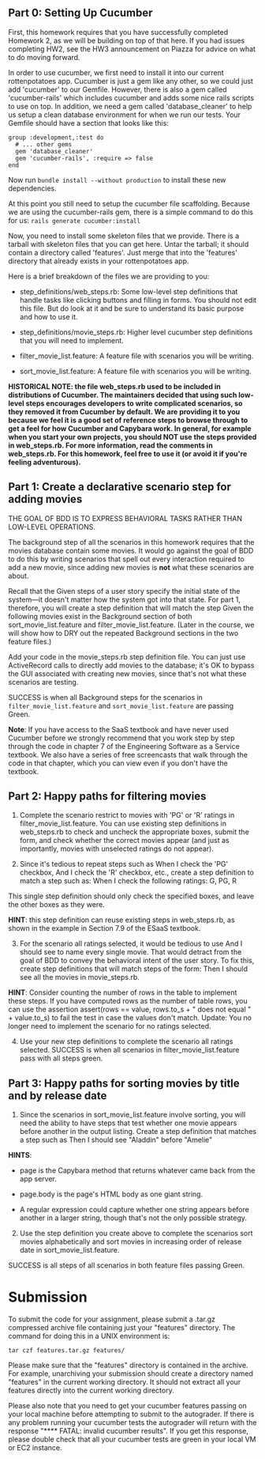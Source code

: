 ## Part 0: Setting Up Cucumber

First, this homework requires that you have successfully completed Homework 2, as we will be building on top of that here.  If you had issues completing HW2, see the HW3 announcement on Piazza for advice on what to do moving forward.

In order to use cucumber, we first need to install it into our current rottenpotatoes app.  Cucumber is just a gem like any other, so we could just add 'cucumber' to our Gemfile.  However, there is also a gem called 'cucumber-rails' which includes cucumber and adds some nice rails scripts to use on top.  In addition, we need a gem called 'database_cleaner' to help us setup a clean database environment for when we run our tests.  Your Gemfile should have a section that looks like this:

	group :development,:test do  
	  # ... other gems
	  gem 'database_cleaner'
	  gem 'cucumber-rails', :require => false
	end

Now run `bundle install --without production` to install these new dependencies.

At this point you still need to setup the cucumber file scaffolding.  Because we are using the cucumber-rails gem, there is a simple command to do this for us: `rails generate cucumber:install`

Now, you need to install some skeleton files that we provide.  There is a tarball with skeleton files that you can get here. Untar the tarball; it should contain a directory called 'features'.  Just merge that into the 'features' directory that already exists in your rottenpotatoes app.  

Here is a brief breakdown of the files we are providing to you:

* step_definitions/web_steps.rb: Some low-level step definitions that handle tasks like clicking buttons and filling in forms.  You should not edit this file. But do look at it and be sure to understand its basic purpose and how to use it.

* step_definitions/movie_steps.rb: Higher level cucumber step definitions that you will need to implement.

* filter_movie_list.feature: A feature file with scenarios you will be writing.

* sort_movie_list.feature: A feature file with scenarios you will be writing.

__HISTORICAL NOTE: the file web_steps.rb used to be included in distributions of Cucumber.  The maintainers decided that using such low-level steps encourages developers to write complicated scenarios, so they removed it from Cucumber by default.  We are providing it to you because we feel it is a good set of reference steps to browse through to get a feel for how Cucumber and Capybara work.  In general, for example when you start your own projects, you should NOT use the steps provided in web_steps.rb.  For more information, read the comments in web_steps.rb.  For this homework, feel free to use it (or avoid it if you're feeling adventurous).__

## Part 1: Create a declarative scenario step for adding movies

THE GOAL OF BDD IS TO EXPRESS BEHAVIORAL TASKS RATHER THAN LOW-LEVEL OPERATIONS.

The background step of all the scenarios in this homework requires that the movies database contain some movies. It would go against the goal of BDD to do this by writing scenarios that spell out every interaction required to add a new movie, since adding new movies is **not** what these scenarios are about.

Recall that the Given steps of a user story specify the initial state of the system—it doesn't matter how the system got into that state. For part 1, therefore, you will create a step definition that will match the step Given the following movies exist in the Background section of both sort_movie_list.feature and filter_movie_list.feature. (Later in the course, we will show how to DRY out the repeated Background sections in the two feature files.)

Add your code in the movie_steps.rb step definition file. You can just use ActiveRecord calls to directly add movies to the database; it's OK to bypass the GUI associated with creating new movies, since that's not what these scenarios are testing.

SUCCESS is when all Background steps for the scenarios in `filter_movie_list.feature` and `sort_movie_list.feature` are passing Green.

**Note**: If you have access to the SaaS textbook and have never used Cucumber before we strongly recommend that you work step by step through the code in chapter 7 of the Engineering Software as a Service textbook.  We also have a series of free screencasts that walk through the code in that chapter, which you can view even if you don't have the textbook.

## Part 2: Happy paths for filtering movies

1. Complete the scenario restrict to movies with 'PG' or 'R' ratings in filter_movie_list.feature. You can use existing step definitions in web_steps.rb to check and uncheck the appropriate boxes, submit the form, and check whether the correct movies appear (and just as importantly, movies with unselected ratings do not appear).

2. Since it's tedious to repeat steps such as When I check the 'PG' checkbox, And I check the 'R' checkbox, etc., create a step definition to match a step such as:
When I check the following ratings: G, PG, R

This single step definition should only check the specified boxes, and leave the other boxes as they were. 

**HINT**: this step definition can reuse existing steps in web_steps.rb, as shown in the example in Section 7.9 of the ESaaS textbook.

3. For the scenario all ratings selected, it would be tedious to use And I should see to name every single movie. That would detract from the goal of BDD to convey the behavioral intent of the user story. To fix this, create step definitions that will match steps of the form: 
Then I should see all the movies in movie_steps.rb. 

**HINT**: Consider counting the number of rows in the table to implement these steps. If you have computed rows as the number of table rows, you can use the assertion 
assert(rows == value, rows.to_s + " does not equal " + value.to_s) 
to fail the test in case the values don't match.
Update: You no longer need to implement the scenario for no ratings selected.

4. Use your new step definitions to complete the scenario all ratings selected. SUCCESS is when all scenarios in filter_movie_list.feature pass with all steps green.

## Part 3: Happy paths for sorting movies by title and by release date

1. Since the scenarios in sort_movie_list.feature involve sorting, you will need the ability to have steps that test whether one movie appears before another in the output listing. Create a step definition that matches a step such as 
Then I should see "Aladdin" before "Amelie"

**HINTS**:

* page is the Capybara method that returns whatever came back from the app server.

* page.body is the page's HTML body as one giant string.

* A regular expression could capture whether one string appears before another in a larger string, though that's not the only possible strategy.

2. Use the step definition you create above to complete the scenarios sort movies alphabetically and sort movies in increasing order of release date in sort_movie_list.feature.

SUCCESS is all steps of all scenarios in both feature files passing Green.

# Submission 

To submit the code for your assignment, please submit a .tar.gz compressed archive file containing just your "features" directory. The command for doing this in a UNIX environment is:

	tar czf features.tar.gz features/ 

Please make sure that the "features" directory is contained in the archive. For example, unarchiving your submission should create a directory named "features" in the current working directory. It should not extract all your features directly into the current working directory.

Please also note that you need to get your cucumber features passing on your local machine before attempting to submit to the autograder. If there is any problem running your cucumber tests the autograder will return with the response "**** FATAL: invalid cucumber results". If you get this response, please double check that all your cucumber tests are green in your local VM or EC2 instance.